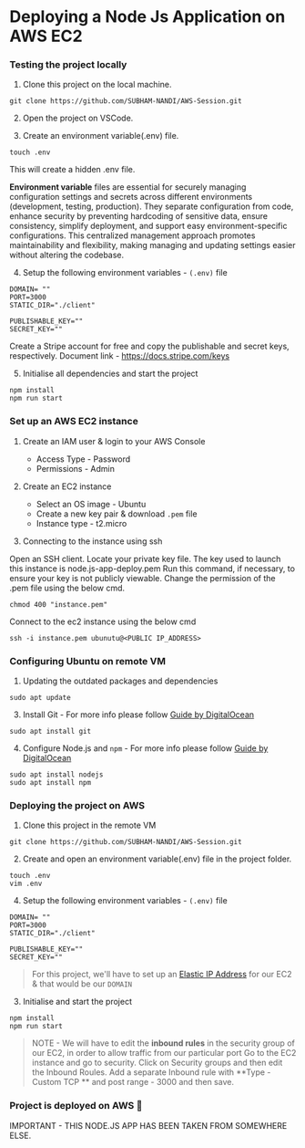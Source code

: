 # Deploying a Node Js Application on AWS EC2

### Testing the project locally

1. Clone this project on the local machine.
```
git clone https://github.com/SUBHAM-NANDI/AWS-Session.git
```
2. Open the project on VSCode.
   
3. Create an environment variable(.env) file.
 ```
 touch .env
 ```
This will create a hidden .env file.

**Environment variable** files are essential for securely managing configuration settings and secrets across different environments (development, testing, production). They separate configuration from code, enhance security by preventing hardcoding of sensitive data, ensure consistency, simplify deployment, and support easy environment-specific configurations. This centralized management approach promotes maintainability and flexibility, making managing and updating settings easier without altering the codebase.
   
4. Setup the following environment variables - `(.env)` file
```
DOMAIN= ""
PORT=3000
STATIC_DIR="./client"

PUBLISHABLE_KEY=""
SECRET_KEY=""
```
Create a Stripe account for free and copy the publishable and secret keys, respectively.
Document link - https://docs.stripe.com/keys

5. Initialise all dependencies and start the project
```
npm install 
npm run start
```

### Set up an AWS EC2 instance

1. Create an IAM user & login to your AWS Console
    - Access Type - Password
    - Permissions - Admin
      
2. Create an EC2 instance
    - Select an OS image - Ubuntu
    - Create a new key pair & download `.pem` file
    - Instance type - t2.micro
      
3. Connecting to the instance using ssh

Open an SSH client.
Locate your private key file. The key used to launch this instance is node.js-app-deploy.pem
Run this command, if necessary, to ensure your key is not publicly viewable. 
Change the permission of the .pem file using the below cmd.
```
chmod 400 "instance.pem"
```
Connect to the ec2 instance using the below cmd

```
ssh -i instance.pem ubunutu@<PUBLIC IP_ADDRESS>
```

### Configuring Ubuntu on remote VM

1. Updating the outdated packages and dependencies
```
sudo apt update
```
3. Install Git - For more info please follow [Guide by DigitalOcean](https://www.digitalocean.com/community/tutorials/how-to-install-git-on-ubuntu-22-04)
```
sudo apt install git
```
4. Configure Node.js and `npm` - For more info please follow [Guide by DigitalOcean](https://www.digitalocean.com/community/tutorials/how-to-install-node-js-on-ubuntu-22-04)
```
sudo apt install nodejs
sudo apt install npm
```

### Deploying the project on AWS

1. Clone this project in the remote VM
```
git clone https://github.com/SUBHAM-NANDI/AWS-Session.git
```
2. Create and open an environment variable(.env) file in the project folder.
```
touch .env
vim .env
``` 
   
4. Setup the following environment variables - `(.env)` file
```
DOMAIN= ""
PORT=3000
STATIC_DIR="./client"

PUBLISHABLE_KEY=""
SECRET_KEY=""
```
> For this project, we'll have to set up an [Elastic IP Address](https://docs.aws.amazon.com/AWSEC2/latest/UserGuide/elastic-ip-addresses-eip.html) for our EC2 & that would be our `DOMAIN`

3. Initialise and start the project
```
npm install
npm run start
```

> NOTE - We will have to edit the **inbound rules** in the security group of our EC2, in order to allow traffic from our particular port
 Go to the EC2 instance and go to security. Click on Security groups and then edit the Inbound Roules.
 Add a separate Inbound rule with **Type - Custom TCP ** and post range - 3000 and then save.

### Project is deployed on AWS 🎉

IMPORTANT - THIS NODE.JS APP HAS BEEN TAKEN FROM SOMEWHERE ELSE.
